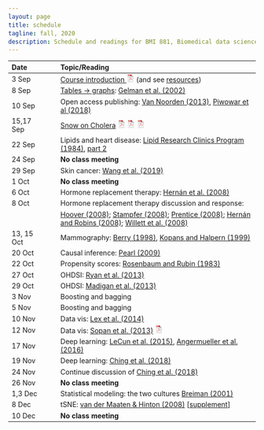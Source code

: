 ```yaml
---
layout: page
title: schedule
tagline: fall, 2020
description: Schedule and readings for BMI 881, Biomedical data science scholarly literature
---
```


| Date    | &nbsp;&nbsp;&nbsp;&nbsp;   | Topic/Reading  |
| :------ | -- | :----- |
| 3 Sep   |    | [Course introduction ![slides pdf](icons/pdf-icon.png)](slides/00_intro_slides.pdf) (and see [resources](resources.html))
| 8 Sep  |    | [Tables &rarr; graphs](slides/01a_gelman_slides.pdf): [Gelman et al. (2002)](https://doi.org/10.1198/000313002317572790)
| 10 Sep  |    | Open access publishing: [Van Noorden (2013)](https://doi.org/10.1038/495426a), [Piwowar et al (2018)](https://doi.org/10.7717/peerj.4375)
| 15,17 Sep  |    | [Snow on Cholera](http://www.ph.ucla.edu/epi/snow/snowbook.html) [![pdf logo](icons/pdf-icon.png)](assets/snow_cholera.pdf) [![map 1](icons/pdf-icon.png)](https://www.ph.ucla.edu/epi/snow/snowmap1.pdf) [![map 2](icons/pdf-icon.png)](https://www.ph.ucla.edu/epi/snow/snowmap2.pdf) |
| 22 Sep |     | Lipids and heart disease: [Lipid Research Clinics Program (1984)](https://doi.org/10.1001/jama.1984.03340270029025), [part 2](https://doi.org/10.1001/jama.1984.03340270043026) |
| 24 Sep  |    | **No class meeting** |
| 29 Sep   |    | Skin cancer: [Wang et al. (2019)](https://doi.org/10.1001/jamadermatol.2019.2335)
| 1 Oct   |    | **No class meeting** |
| 6 Oct   |   | Hormone replacement therapy: [Hern&aacute;n et al. (2008)](https://doi.org/10.1097/EDE.0b013e3181875e61) |
| 8 Oct  |   | Hormone replacement therapy discussion and response:
|         |   | [Hoover (2008)](https://doi.org/10.1097/EDE.0b013e318188e21d); [Stampfer (2008)](https://doi.org/10.1097/EDE.0b013e318188442e); [Prentice (2008)](https://doi.org/10.1097/EDE.0b013e318188e83b); [Hern&aacute;n and Robins (2008)](https://doi.org/10.1097/EDE.0b013e318188e85f); [Willett et al. (2008)](https://doi.org/10.1097/EDE.0b013e318188e84e) |
| 13, 15 Oct |  | Mammography: [Berry (1998)](https://doi.org/10.1093/jnci/90.19.1431), [Kopans and Halpern (1999)](https://doi.org/10.1093/jnci/91.4.382) |
| 20 Oct    |  | Causal inference: [Pearl (2009)](http://doi.org/10.1214/09-SS057)  |
| 22 Oct    |  | Propensity scores: [Rosenbaum and Rubin (1983)](http://doi.org/10.1093/biomet/70.1.41) |
| 27 Oct    |  | OHDSI: [Ryan et al. (2013)](https://doi.org/10.1038/psp.2013.52) |
| 29 Oct    |  | OHDSI: [Madigan et al. (2013)](https://doi.org/10.1093/aje/kwt010) |
| 3 Nov     |  | Boosting and bagging |
| 5 Nov     |  | Boosting and bagging |
| 10 Nov    |  | Data vis: [Lex et al. (2014)](https://doi.org/10.1109/TVCG.2014.2346248)
| 12 Nov    |  | Data vis: [Sopan et al. (2013)](https://doi.org/10.1080/10447318.2012.687676) [![pdf logo](icons/pdf-icon.png)](http://www.cs.umd.edu/~ben/Sopan2013Exploring.pdf)
| 17 Nov    |  | Deep learning: [LeCun et al. (2015)](https://doi.org/10.1038/nature14539), [Angermueller et al. (2016)](https://doi.org/10.15252/msb.20156651)
| 19 Nov    |  | Deep learning: [Ching et al. (2018)](https://doi.org/10.1098/rsif.2017.0387) |
| 24 Nov    |  | Continue discussion of [Ching et al. (2018)](https://doi.org/10.1098/rsif.2017.0387) |
| 26 Nov    |  | **No class meeting** |
| 1,3 Dec   |  | Statistical modeling: the two cultures [Breiman (2001)](https://doi.org/10.1214/ss/1009213726) |
| 8 Dec     |  | tSNE: [van der Maaten & Hinton (2008)](http://www.jmlr.org/papers/volume9/vandermaaten08a/vandermaaten08a.pdf) \[[supplement](https://lvdmaaten.github.io/publications/misc/Supplement_JMLR_2008.pdf)\] |
| 10 Dec    |  | **No class meeting** |
